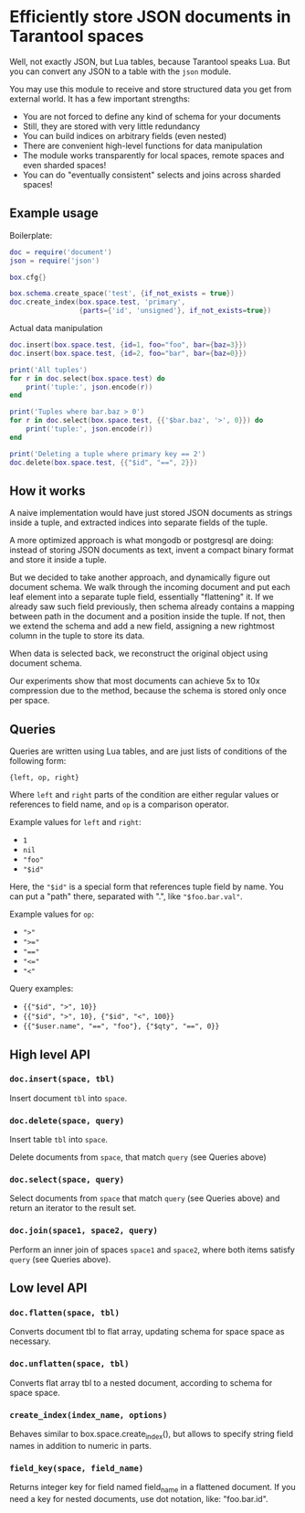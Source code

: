 # Efficiently store JSON documents in Tarantool spaces

Well, not exactly JSON, but Lua tables, because Tarantool speaks
Lua. But you can convert any JSON to a table with the `json` module.

You may use this module to receive and store structured data you get
from external world. It has a few important strengths:

-   You are not forced to define any kind of schema for your documents
-   Still, they are stored with very little redundancy
-   You can build indices on arbitrary fields (even nested)
-   There are convenient high-level functions for data manipulation
-   The module works transparently for local spaces, remote spaces and even sharded spaces!
-   You can do "eventually consistent" selects and joins across sharded spaces!


## Example usage

Boilerplate:

```lua
doc = require('document')
json = require('json')

box.cfg{}

box.schema.create_space('test', {if_not_exists = true})
doc.create_index(box.space.test, 'primary',
                 {parts={'id', 'unsigned'}, if_not_exists=true})
```

Actual data manipulation

```lua
doc.insert(box.space.test, {id=1, foo="foo", bar={baz=3}})
doc.insert(box.space.test, {id=2, foo="bar", bar={baz=0}})

print('All tuples')
for r in doc.select(box.space.test) do
    print('tuple:', json.encode(r))
end

print('Tuples where bar.baz > 0')
for r in doc.select(box.space.test, {{'$bar.baz', '>', 0}}) do
    print('tuple:', json.encode(r))
end

print('Deleting a tuple where primary key == 2')
doc.delete(box.space.test, {{"$id", "==", 2}})
```

## How it works

A naive implementation would have just stored JSON documents as
strings inside a tuple, and extracted indices into separate fields of
the tuple.

A more optimized approach is what mongodb or postgresql are doing:
instead of storing JSON documents as text, invent a compact binary
format and store it inside a tuple.

But we decided to take another approach, and dynamically figure out
document schema. We walk through the incoming document and put each
leaf element into a separate tuple field, essentially "flattening" it.
If we already saw such field previously, then schema already contains
a mapping between path in the document and a position inside the
tuple. If not, then we extend the schema and add a new field,
assigning a new rightmost column in the tuple to store its data.

When data is selected back, we reconstruct the original object using
document schema.

Our experiments show that most documents can achieve 5x to 10x
compression due to the method, because the schema is stored only once
per space.

## Queries

Queries are written using Lua tables, and are just lists of conditions
of the following form:

    {left, op, right}

Where `left` and `right` parts of the condition are either regular
values or references to field name, and `op` is a comparison operator.

Example values for `left` and `right`:

-   `1`
-   `nil`
-   `"foo"`
-   `"$id"`

Here, the `"$id"` is a special form that references tuple field by
name. You can put a "path" there, separated with ".", like
`"$foo.bar.val"`.

Example values for `op`:

-   `">"`
-   `">="`
-   `"=="`
-   `"<="`
-   `"<"`

Query examples:

-   `{{"$id", ">", 10}}`
-   `{{"$id", ">", 10}, {"$id", "<", 100}}`
-   `{{"$user.name", "==", "foo"}, {"$qty", "==", 0}}`


## High level API

### `doc.insert(space, tbl)`

Insert document `tbl` into `space`.

### `doc.delete(space, query)`

Insert table `tbl` into `space`.

Delete documents from `space`, that match `query` (see Queries above)

### `doc.select(space, query)`

Select documents from `space` that match `query` (see Queries above)
and return an iterator to the result set.

### `doc.join(space1, space2, query)`

Perform an inner join of spaces `space1` and `space2`, where both
items satisfy `query` (see Queries above).

## Low level API

### `doc.flatten(space, tbl)`

Converts document tbl to flat array, updating schema for space space as necessary.

### `doc.unflatten(space, tbl)`

Converts flat array tbl to a nested document, according to schema for space space.

### `create_index(index_name, options)`

Behaves similar to box.space.create<sub>index</sub>(), but allows to specify string field names in addition to numeric in parts.

### `field_key(space, field_name)`

Returns integer key for field named field<sub>name</sub> in a flattened document. If you need a key for nested documents, use dot notation, like: "foo.bar.id".
